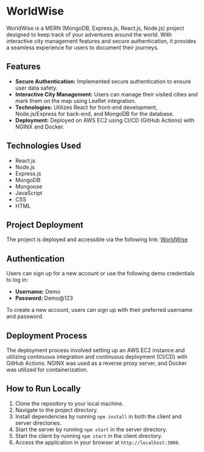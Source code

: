 # WorldWise

WorldWise is a MERN (MongoDB, Express.js, React.js, Node.js) project designed to keep track of your adventures around the world. With interactive city management features and secure authentication, it provides a seamless experience for users to document their journeys.

## Features

- **Secure Authentication:** Implemented secure authentication to ensure user data safety.
- **Interactive City Management:** Users can manage their visited cities and mark them on the map using Leaflet integration.
- **Technologies:** Utilizes React for front-end development, Node.js/Express for back-end, and MongoDB for the database.
- **Deployment:** Deployed on AWS EC2 using CI/CD (GitHub Actions) with NGINX and Docker.

## Technologies Used

- React.js
- Node.js
- Express.js
- MongoDB
- Mongoose
- JavaScript
- CSS
- HTML

## Project Deployment

The project is deployed and accessible via the following link: [WorldWise](https://your-deployment-link-here)

## Authentication

Users can sign up for a new account or use the following demo credentials to log in:

- **Username:** Demo
- **Password:** Demo@123

To create a new account, users can sign up with their preferred username and password.

## Deployment Process

The deployment process involved setting up an AWS EC2 instance and utilizing continuous integration and continuous deployment (CI/CD) with GitHub Actions. NGINX was used as a reverse proxy server, and Docker was utilized for containerization.

## How to Run Locally

1. Clone the repository to your local machine.
2. Navigate to the project directory.
3. Install dependencies by running `npm install` in both the client and server directories.
4. Start the server by running `npm start` in the server directory.
5. Start the client by running `npm start` in the client directory.
6. Access the application in your browser at `http://localhost:3000`.
